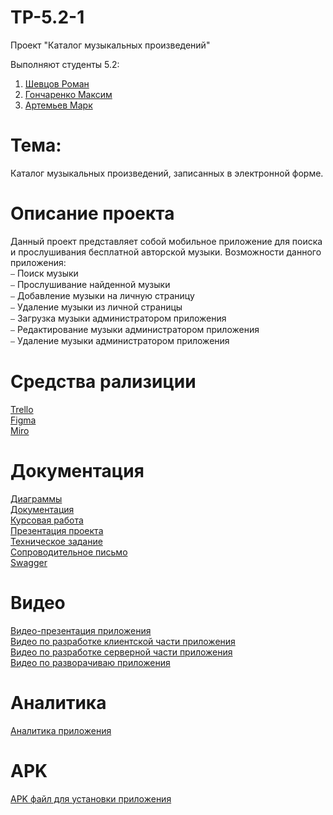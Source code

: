 # TP-5.2-1
Проект "Каталог музыкальных произведений" <br />

Выполняют студенты 5.2:<br />

1. [Шевцов Роман](https://github.com/Roman-30) <br />
2. [Гончаренко Максим](https://github.com/MaximilianProrock) <br />
3. [Артемьев Марк](https://github.com/PUNKerry) <br />

# Тема: 
Каталог музыкальных произведений, записанных в электронной форме. <br />

# Описание проекта

Данный проект представляет собой мобильное приложение для поиска и прослушивания бесплатной авторской музыки. 
Возможности данного приложения:<br />
⎯ Поиск музыки<br />
⎯ Прослушивание найденной музыки<br />
⎯ Добавление музыки на личную страницу<br />
⎯ Удаление музыки из личной страницы<br />
⎯ Загрузка музыки администратором приложения<br />
⎯ Редактирование музыки администратором приложения<br />
⎯ Удаление музыки администратором приложения<br />

# Средства рализиции

[Trello](https://trello.com/b/3VvHXBl8/каталог-музыкальных-произведений)<br />
[Figma](https://www.figma.com/file/Ic2pOHBqvhgjTxH1qLq0WV/Untitled?node-id=0%3A1&t=FsIed5KwkCfXNMJt-1)<br />
[Miro](https://miro.com/app/board/uXjVPhR-fGQ=/?share_link_id=430370794524)<br />

# Документация

[Диаграммы](https://github.com/Roman-30/TP-5.2-1/tree/main/Диаграммы)<br />
[Документация](https://github.com/Roman-30/TP-5.2-1/tree/main/Документация)<br />
[Курсовая работа]()<br />
[Презентация проекта]()<br />
[Техническое задание]()<br />
[Сопроводительное письмо]()<br />
[Swagger](http://217.25.225.200:8888/swagger-ui/index.html#)

# Видео
[Видео-презентация приложения]()<br />
[Видео по разработке клиентской части приложения]()<br />
[Видео по разработке серверной части приложения]()<br />
[Видео по разворачиваю приложения]()<br />

# Аналитика
[Аналитика приложения]()<br />

# APK
[APK файл для установки приложения]()<br />
